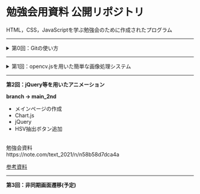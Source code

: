 # 勉強会用資料 公開リポジトリ
HTML，CSS，JavaScriptを学ぶ勉強会のために作成されたプログラム

---
<details>
<summary>第0回：Gitの使い方</summary>

<br>
Gitに関する主要な用語のおさらい，GitHubの利用方法の簡単な振り返り
<br>
[Gitについての基本情報](https://note.com/text_2021/n/n8e700f9bea2b)
<br>
[GitHub 始め方](https://note.com/text_2021/n/ne1cadbf17571)

Gitコマンドに関しては，ProgateのGitコース他をオススメしました。
<br>
[Progate Git](https://prog-8.com/courses/git)
<br>
[洗練されたコミットメッセージを書く方法](https://www.conventionalcommits.org/ja/v1.0.0/)
<br>
[Git図解](https://kray.jp/blog/git-why-explanation/)
<br>
[Git図解2](https://kray.jp/blog/git-pull-rebase/)
</details>

---
<details>
<summary>第1回：opencv.jsを用いた簡単な画像処理システム</summary>
<br>

**branch -> main**

opencv.jsを用いて入力画像に対して画像処理を加える簡単なシステム作成
<div align="center">
<img src="assets/1.png" width="70%">
</div>

<機能>
<br>
1. ドラッグ&ドロップもしくはファイル選択で画像入力
2. 複数の画像処理をボタンで操作
3. 単一ファイルのダウンロード
<br>
勉強会資料<br>
https://note.com/text_2021/n/n398e222aaa9d

[参考資料](1st/References.md)
</details>

---
**第2回：jQuery等を用いたアニメーション**
<br>

**branch -> main_2nd**

- メインページの作成
- Chart.js
- jQuery
- HSV抽出ボタン追加

<br>
勉強会資料<br>
https://note.com/text_2021/n/n58b58d7dca4a

[参考資料](2nd/References.md)

---
**第3回：非同期画面遷移(予定)**
<br>
